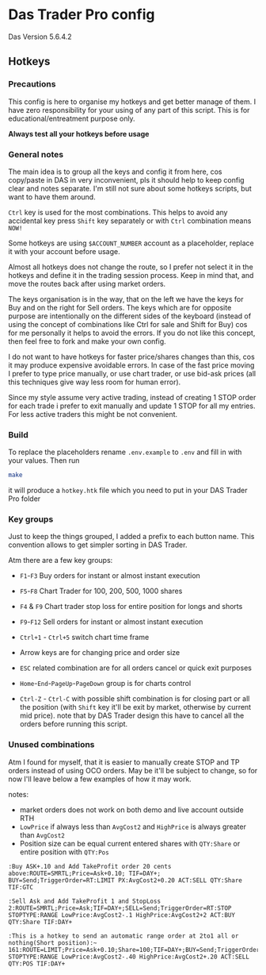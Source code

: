 # Das Trader Pro config

Das Version 5.6.4.2

## Hotkeys

### Precautions

This config is here to organise my hotkeys and get better manage of them. I have
zero responsibility for your using of any part of this script. This is for
educational/entreatment purpose only.

**Always test all your hotkeys before usage**

### General notes

The main idea is to group all the keys and config it from here, cos
copy/paste in DAS in very inconvenient, pls it should help to keep config clear
and notes separate. I'm still not sure about some hotkeys scripts, but want to
have them around.

`Ctrl` key is used for the most combinations. This helps to avoid any accidental
key press
`Shift` key separately or with `Ctrl` combination means `NOW!`

Some hotkeys are using `$ACCOUNT_NUMBER` account as a placeholder, replace it
with your account before usage.

Almost all hotkeys does not change the route, so I prefer not select it in the
hotkeys and define it in the trading session process. Keep in mind that, and
move the routes back after using market orders.

The keys organisation is in the way, that on the left we have the keys for Buy
and on the right for Sell orders. The keys which are for opposite purpose are
intentionally on the different sides of the keyboard (instead of using the
concept of combinations like Ctrl for sale and Shift for Buy) cos for me
personally it helps to avoid the errors. If you do not like this concept, then
feel free to fork and make your own config.

I do not want to have hotkeys for faster price/shares changes than this, cos it
may produce expensive avoidable errors. In case of the fast price moving I
prefer to type price manually, or use chart trader, or use bid-ask prices (all
this techniques give way less room for human error).

Since my style assume very active trading, instead of creating 1 STOP order for
each trade i prefer to exit manually and update 1 STOP for all my entries. For
less active traders this might be not convenient.

### Build

To replace the placeholders rename `.env.example` to `.env` and fill in with
your values. Then run

```bash
make
```

it will produce a `hotkey.htk` file which you need to put in your DAS Trader
Pro folder

### Key groups

Just to keep the things grouped, I added a prefix to each button name. This
convention allows to get simpler sorting in DAS Trader.

Atm there are a few key groups:

* `F1`-`F3` Buy orders for instant or almost instant execution

* `F5`-`F8` Chart Trader for 100, 200, 500, 1000 shares
* `F4` & `F9` Chart trader stop loss for entire position for longs and shorts

* `F9`-`F12` Sell orders for instant or almost instant execution

* `Ctrl+1` - `Ctrl+5` switch chart time frame

* Arrow keys are for changing price and order size

* `ESC` related combination are for all orders cancel or quick exit purposes

* `Home`-`End`-`PageUp`-`PageDown` group is for charts control

* `Ctrl-Z` - `Ctrl-C` with possible shift combination is for closing part or all
the position (with `Shift` key it'll be exit by market, otherwise by current mid
price). note that by DAS Trader design this have to cancel all the orders before
running this script.

### Unused combinations

Atm I found for myself, that it is easier to manually create STOP and TP orders
instead of using OCO orders. May be it'll be subject to change, so for now I'll
leave below a few examples of how it may work.

notes:

* market orders does not work on both demo and live account outside RTH
* `LowPrice` if always less than `AvgCost2` and `HighPrice` is always greater
than `AvgCost2`
* Position size can be equal current entered shares with `QTY:Share` or entire
position with `QTY:Pos`

```
:Buy ASK+.10 and Add TakeProfit order 20 cents above:ROUTE=SMRTL;Price=Ask+0.10; TIF=DAY+; BUY=Send;TriggerOrder=RT:LIMIT PX:AvgCost2+0.20 ACT:SELL QTY:Share TIF:GTC

:Sell Ask and Add TakeProfit 1 and StopLoss 2:ROUTE=SMRTL;Price=Ask;TIF=DAY+;SELL=Send;TriggerOrder=RT:STOP STOPTYPE:RANGE LowPrice:AvgCost2-.1 HighPrice:AvgCost2+2 ACT:BUY QTY:Share TIF:DAY+

:This is a hotkey to send an automatic range order at 2to1 all or nothing(Short position):~ 161:ROUTE=LIMIT;Price=Ask+0.10;Share=100;TIF=DAY+;BUY=Send;TriggerOrder=RT:STOP STOPTYPE:RANGE LowPrice:AvgCost2-.40 HighPrice:AvgCost2+.20 ACT:SELL QTY:POS TIF:DAY+
```
